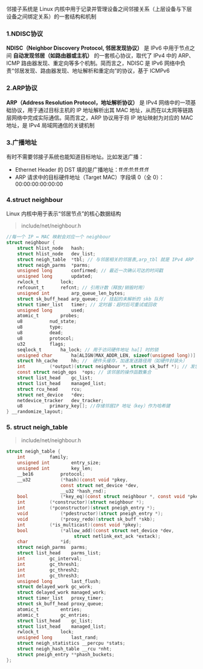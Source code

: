 邻接子系统是 Linux 内核中用于记录并管理设备之间邻接关系（上层设备与下层设备之间绑定关系）的一套结构和机制
### 1.NDISC协议
**NDISC（Neighbor Discovery Protocol, 邻居发现协议）** 是 IPv6 中用于节点之间 **自动发现邻居（如路由器或主机）** 的一套核心协议，取代了 IPv4 中的 ARP、ICMP 路由器发现、重定向等多个机制。简而言之，NDISC 是 IPv6 网络中负责“邻居发现、路由器发现、地址解析和重定向”的协议，基于 ICMPv6
### 2.ARP协议
**ARP（Address Resolution Protocol，地址解析协议）** 是 IPv4 网络中的一项基础协议，用于通过目标主机的 IP 地址解析出其 MAC 地址，从而在以太网等链路层网络中完成实际通信。简而言之，ARP 协议用于将 IP 地址映射为对应的 MAC 地址，是 IPv4 局域网通信的关键机制

### 3.广播地址
有时不需要邻接子系统也能知道目标地址。比如发送广播：
- Ethernet Header 的 DST 填的是广播地址：ff:ff:ff:ff:ff:ff
- ARP 请求中的目标硬件地址（Target MAC）字段填 0（全 0）：00:00:00:00:00:00
### 4.struct neighbour
Linux 内核中用于表示“邻居节点”的核心数据结构

> include/net/neighbour.h
```c
//每一个 IP ↔ MAC 映射会对应一个 neighbour
struct neighbour {
	struct hlist_node	hash;
	struct hlist_node	dev_list;
	struct neigh_table	*tbl; // 与邻居相关的邻居表,arp_tbl 就是 IPv4 ARP 缓存表，nd_tbl 是 IPv6 邻居发现表
	struct neigh_parms	*parms;
	unsigned long		confirmed; // 最近一次确认可达的时间戳
	unsigned long		updated;
	rwlock_t		lock;
	refcount_t		refcnt; // 引用计数（释放/销毁时用）
	unsigned int		arp_queue_len_bytes;
	struct sk_buff_head	arp_queue; // 挂起的未解析的 skb 队列
	struct timer_list	timer; // 定时器：超时后可重试或回收
	unsigned long		used;
	atomic_t		probes;
	u8			nud_state;
	u8			type;
	u8			dead;
	u8			protocol;
	u32			flags;
	seqlock_t		ha_lock; // 用于访问硬件地址 ha[] 时的锁
	unsigned char		ha[ALIGN(MAX_ADDR_LEN, sizeof(unsigned long))] __aligned(8); // 邻居硬件地址（如 MAC 地址）
	struct hh_cache		hh; // 	硬件头缓存，加速发送路径用（如硬件封装头）
	int			(*output)(struct neighbour *, struct sk_buff *); // 发包处理函数
	const struct neigh_ops	*ops; // 该邻居的操作函数集合
	struct list_head	gc_list;
	struct list_head	managed_list;
	struct rcu_head		rcu;
	struct net_device	*dev;
	netdevice_tracker	dev_tracker;
	u8			primary_key[]; //存储邻居IP 地址（key）作为哈希键
} __randomize_layout;
```
### 5. struct neigh_table

> include/net/neighbour.h
```c
struct neigh_table {
	int			family;
	unsigned int		entry_size;
	unsigned int		key_len;
	__be16			protocol;
	__u32			(*hash)(const void *pkey,
					const struct net_device *dev,
					__u32 *hash_rnd);
	bool			(*key_eq)(const struct neighbour *, const void *pkey);
	int			(*constructor)(struct neighbour *);
	int			(*pconstructor)(struct pneigh_entry *);
	void			(*pdestructor)(struct pneigh_entry *);
	void			(*proxy_redo)(struct sk_buff *skb);
	int			(*is_multicast)(const void *pkey);
	bool			(*allow_add)(const struct net_device *dev,
					     struct netlink_ext_ack *extack);
	char			*id;
	struct neigh_parms	parms;
	struct list_head	parms_list;
	int			gc_interval;
	int			gc_thresh1;
	int			gc_thresh2;
	int			gc_thresh3;
	unsigned long		last_flush;
	struct delayed_work	gc_work;
	struct delayed_work	managed_work;
	struct timer_list 	proxy_timer;
	struct sk_buff_head	proxy_queue;
	atomic_t		entries;
	atomic_t		gc_entries;
	struct list_head	gc_list;
	struct list_head	managed_list;
	rwlock_t		lock;
	unsigned long		last_rand;
	struct neigh_statistics	__percpu *stats;
	struct neigh_hash_table __rcu *nht;
	struct pneigh_entry	**phash_buckets;
};
```
